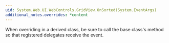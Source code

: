 ```yaml
---
uid: System.Web.UI.WebControls.GridView.OnSorted(System.EventArgs)
additional_notes.overrides: *content
---
```


<p>When overriding <xref href="System.Web.UI.WebControls.GridView.OnSorted(System.EventArgs)"></xref> in a derived class, be sure to call the base class's <xref href="System.Web.UI.WebControls.GridView.OnSorted(System.EventArgs)"></xref> method so that registered delegates receive the event.</p>


